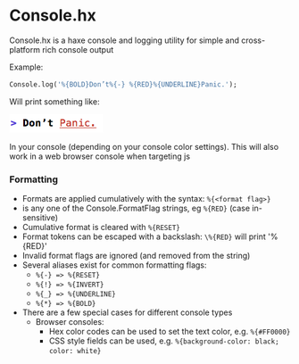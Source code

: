 # Console.hx

Console.hx is a haxe console and logging utility for simple and cross-platform rich console output

Example:
````haxe
Console.log('%{BOLD}Don’t%{-} %{RED}%{UNDERLINE}Panic.');
````
Will print something like:

![don't-panic](images/don't-panic.png)

In your console (depending on your console color settings). This will also work in a web browser console when targeting js

### Formatting
- Formats are applied cumulatively with the syntax: `%{<format flag>}`
- <format flag> is any one of the Console.FormatFlag strings, eg `%{RED}` (case in-sensitive)
- Cumulative format is cleared with `%{RESET}`
- Format tokens can be escaped with a backslash: `\%{RED}` will print '\%{RED}'
- Invalid format flags are ignored (and removed from the string)
- Several aliases exist for common formatting flags:
  - `%{-} => %{RESET}`
  - `%{!} => %{INVERT}`
  - `%{_} => %{UNDERLINE}`
  - `%{*} => %{BOLD}`
- There are a few special cases for different console types
  - Browser consoles:
    - Hex color codes can be used to set the text color, e.g. `%{#FF0000}`
    - CSS style fields can be used, e.g. `%{background-color: black; color: white}`